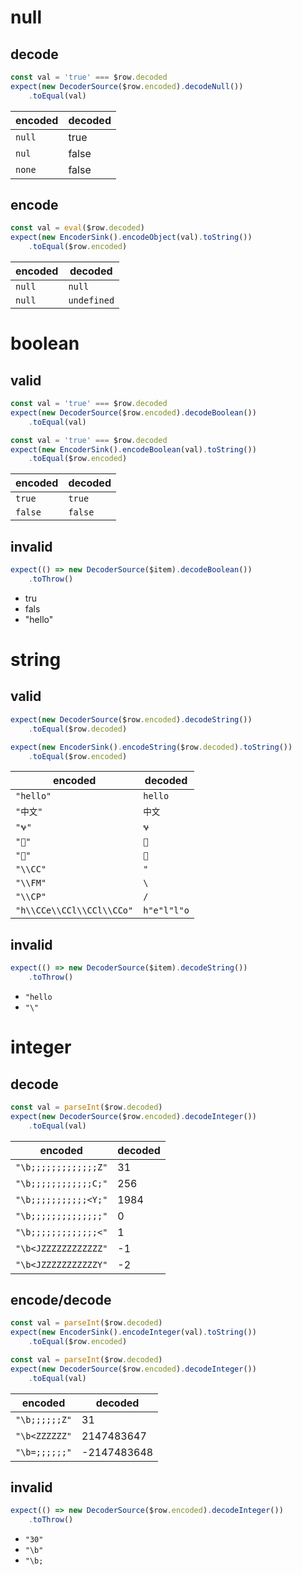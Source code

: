 # null

## decode

```typescript
const val = 'true' === $row.decoded
expect(new DecoderSource($row.encoded).decodeNull())
    .toEqual(val)
```

| encoded | decoded |
| ------ | ----- |
| `null` | true  |
| `nul`  | false |
| `none` | false |

## encode

```typescript
const val = eval($row.decoded)
expect(new EncoderSink().encodeObject(val).toString())
    .toEqual($row.encoded)
```

| encoded | decoded |
| ------ | ----- |
| `null` | `null` |
| `null` | `undefined` |

# boolean

## valid

```typescript
const val = 'true' === $row.decoded
expect(new DecoderSource($row.encoded).decodeBoolean())
	.toEqual(val)
```

```typescript
const val = 'true' === $row.decoded
expect(new EncoderSink().encodeBoolean(val).toString())
    .toEqual($row.encoded)
```

| encoded  | decoded |
|:--------|:------|
| `true`  | `true`  |
| `false` | `false` |

## invalid

```typescript
expect(() => new DecoderSource($item).decodeBoolean())
	.toThrow()
```

* tru
* fals
* "hello"

# string

## valid

```typescript
expect(new DecoderSource($row.encoded).decodeString())
	.toEqual($row.decoded)
```

```typescript
expect(new EncoderSink().encodeString($row.decoded).toString())
	.toEqual($row.encoded)
```

| encoded | decoded |
| --- | --- |
| `"hello"` | `hello` |
| `"中文"` | `中文` |
| `"𐐷"` | `𐐷` |
| `"𤭢"` | `𤭢` |
| `"🙏"` | `🙏` |
| `"\\CC"` | `"` |
| `"\\FM"` | `\` |
| `"\\CP"` | `/` |
| `"h\\CCe\\CCl\\CCl\\CCo"` | `h"e"l"l"o` |

## invalid

```typescript
expect(() => new DecoderSource($item).decodeString())
	.toThrow()
```

* `"hello`
* `"\"`

# integer

## decode

```typescript
const val = parseInt($row.decoded)
expect(new DecoderSource($row.encoded).decodeInteger())
	.toEqual(val)
```

| encoded | decoded |
| --- | --- |
| `"\b;;;;;;;;;;;;;Z"` | 31 |
| `"\b;;;;;;;;;;;;C;"` | 256 |
| `"\b;;;;;;;;;;;<Y;"` | 1984 |
| `"\b;;;;;;;;;;;;;;"` | 0 |
| `"\b;;;;;;;;;;;;;<"` | 1 |
| `"\b<JZZZZZZZZZZZZ"` | -1 |
| `"\b<JZZZZZZZZZZZY"` | -2 |

## encode/decode

```typescript
const val = parseInt($row.decoded)
expect(new EncoderSink().encodeInteger(val).toString())
    .toEqual($row.encoded)
```

```typescript
const val = parseInt($row.decoded)
expect(new DecoderSource($row.encoded).decodeInteger())
	.toEqual(val)
```

| encoded | decoded |
| --- | --- |
| `"\b;;;;;;Z"` | 31 |
| `"\b<ZZZZZZ"` | 2147483647 |
| `"\b=;;;;;;"` | -2147483648 |

## invalid

```typescript
expect(() => new DecoderSource($row.encoded).decodeInteger())
	.toThrow()
```

* `"30"`
* `"\b"`
* `"\b;`
